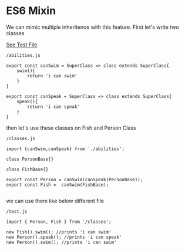 # ES6 Mixin
We can mimic multiple inheritence with this feature.
First let's write two classes

[See Test File](https://github.com/AhmetHuseyinDOK/es6-interesting-parts/blob/master/__tests__/mixin.js)

```
/abilities.js

export const canSwim = SuperClass => class extends SuperClass{
    swim(){
        return 'i can swim'
    }
}

export const canSpeak = SuperClass => class extends SuperClass{
    speak(){
        return 'i can speak'
    }
}

```

then let's use these classes on Fish and Person Class

```
/classes.js

import {canSwim,canSpeak} from './abilities';

class PersonBase{}

class FishBase{}

export const Person = canSwim(canSpeak(PersonBase));
export const Fish =  canSwim(FishBase);


```

we can use them like below different file

```
/test.js

import { Person, Fish } from '/classes';

new Fish().swim(); //prints 'i can swim'
new Person().speak(); //prints 'i can speak'
new Person().swim(); //prints 'i can swim'

```